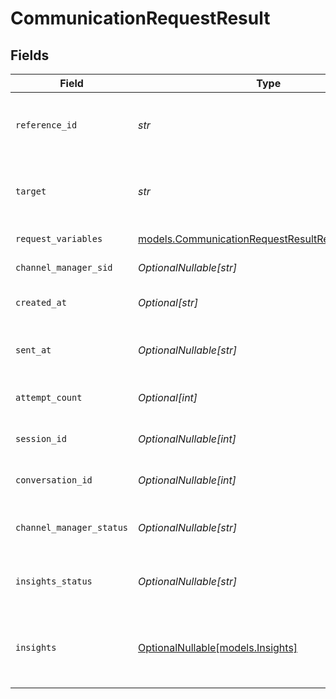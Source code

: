 # CommunicationRequestResult


## Fields

| Field                                                                                                                                            | Type                                                                                                                                             | Required                                                                                                                                         | Description                                                                                                                                      | Example                                                                                                                                          |
| ------------------------------------------------------------------------------------------------------------------------------------------------ | ------------------------------------------------------------------------------------------------------------------------------------------------ | ------------------------------------------------------------------------------------------------------------------------------------------------ | ------------------------------------------------------------------------------------------------------------------------------------------------ | ------------------------------------------------------------------------------------------------------------------------------------------------ |
| `reference_id`                                                                                                                                   | *str*                                                                                                                                            | :heavy_check_mark:                                                                                                                               | ID for target outreach (unique within batch)                                                                                                     | 12345                                                                                                                                            |
| `target`                                                                                                                                         | *str*                                                                                                                                            | :heavy_check_mark:                                                                                                                               | Target phone number or email address                                                                                                             | user@email.com                                                                                                                                   |
| `request_variables`                                                                                                                              | [models.CommunicationRequestResultRequestVariables](../models/communicationrequestresultrequestvariables.md)                                     | :heavy_check_mark:                                                                                                                               | Variables for request                                                                                                                            |                                                                                                                                                  |
| `channel_manager_sid`                                                                                                                            | *OptionalNullable[str]*                                                                                                                          | :heavy_minus_sign:                                                                                                                               | Channel manager SID                                                                                                                              | LMc4b16a9df2ce33d84b3d30581fe6598c                                                                                                               |
| `created_at`                                                                                                                                     | *Optional[str]*                                                                                                                                  | :heavy_minus_sign:                                                                                                                               | Timestamp of request creation                                                                                                                    | 2025-04-08T00:00:00Z                                                                                                                             |
| `sent_at`                                                                                                                                        | *OptionalNullable[str]*                                                                                                                          | :heavy_minus_sign:                                                                                                                               | Timestamp at which request was sent                                                                                                              | 2025-04-09T00:00:00Z                                                                                                                             |
| `attempt_count`                                                                                                                                  | *Optional[int]*                                                                                                                                  | :heavy_minus_sign:                                                                                                                               | Number of attempts for request                                                                                                                   | 0                                                                                                                                                |
| `session_id`                                                                                                                                     | *OptionalNullable[int]*                                                                                                                          | :heavy_minus_sign:                                                                                                                               | Unique ID for call session                                                                                                                       | 1                                                                                                                                                |
| `conversation_id`                                                                                                                                | *OptionalNullable[int]*                                                                                                                          | :heavy_minus_sign:                                                                                                                               | Unique ID for conversation                                                                                                                       | 1                                                                                                                                                |
| `channel_manager_status`                                                                                                                         | *OptionalNullable[str]*                                                                                                                          | :heavy_minus_sign:                                                                                                                               | Status of request in channel manager                                                                                                             | COMPLETED                                                                                                                                        |
| `insights_status`                                                                                                                                | *OptionalNullable[str]*                                                                                                                          | :heavy_minus_sign:                                                                                                                               | Status of session in insight workflow                                                                                                            | PENDING                                                                                                                                          |
| `insights`                                                                                                                                       | [OptionalNullable[models.Insights]](../models/insights.md)                                                                                       | :heavy_minus_sign:                                                                                                                               | Insights from call                                                                                                                               | {<br/>"rating": "Good",<br/>"summary": "The customer service agent successfully assisted the caller with their inquiry and the call ended positively."<br/>} |